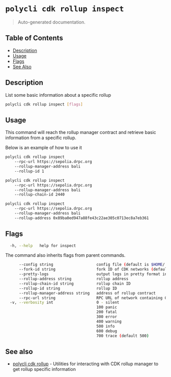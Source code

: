 # `polycli cdk rollup inspect`

> Auto-generated documentation.

## Table of Contents

- [Description](#description)
- [Usage](#usage)
- [Flags](#flags)
- [See Also](#see-also)

## Description

List some basic information about a specific rollup

```bash
polycli cdk rollup inspect [flags]
```

## Usage

This command will reach the rollup manager contract and retrieve basic information from a specific rollup.

Below is an example of how to use it

```bash
polycli cdk rollup inspect
    --rpc-url https://sepolia.drpc.org
    --rollup-manager-address bali
    --rollup-id 1

polycli cdk rollup inspect
    --rpc-url https://sepolia.drpc.org
    --rollup-manager-address bali
    --rollup-chain-id 2440

polycli cdk rollup inspect
    --rpc-url https://sepolia.drpc.org
    --rollup-manager-address bali
    --rollup-address 0x89ba0ed947a88fe43c22ae305c0713ec8a7eb361
```

## Flags

```bash
  -h, --help   help for inspect
```

The command also inherits flags from parent commands.

```bash
      --config string                   config file (default is $HOME/.polygon-cli.yaml)
      --fork-id string                  fork ID of CDK networks (default "12")
      --pretty-logs                     output logs in pretty format instead of JSON (default true)
      --rollup-address string           rollup address
      --rollup-chain-id string          rollup chain ID
      --rollup-id string                rollup ID
      --rollup-manager-address string   address of rollup contract
      --rpc-url string                  RPC URL of network containing CDK contracts (default "http://localhost:8545")
  -v, --verbosity int                   0 - silent
                                        100 panic
                                        200 fatal
                                        300 error
                                        400 warning
                                        500 info
                                        600 debug
                                        700 trace (default 500)
```

## See also

- [polycli cdk rollup](polycli_cdk_rollup.md) - Utilities for interacting with CDK rollup manager to get rollup specific information
